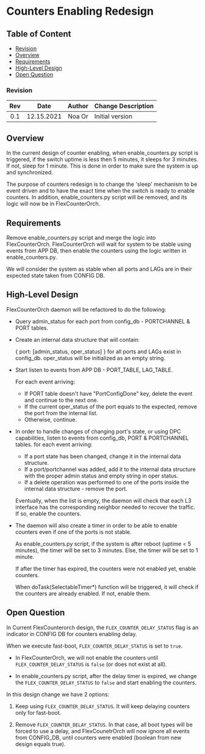 # Counters Enabling Redesign

## Table of Content

* [Revision](#revision)
* [Overview](#overview)
* [Requirements](#requirements)
* [High-Level Design](#high-level-design)
* [Open Question](#open-question)


### Revision

| Rev |     Date    |       Author       | Change Description                |
|:---:|:-----------:|:------------------:|-----------------------------------|
| 0.1 |  12.15.2021 | Noa Or             | Initial version                   |


## Overview

In the current design of counter enabling, when enable_counters.py script is triggered, if the switch uptime is less then 5 minutes, it sleeps for 3 minutes. If not, sleep for 1 minute. This is done in order to make sure the system is up and synchronized.

The purpose of counters redesign is to change the 'sleep' mechanism to be event driven and to have the exact time when the switch is ready to enable counters.
In addition, enable_counters.py script will be removed, and its logic will now be in FlexCounterOrch.

## Requirements

Remove enable_counters.py script and merge the logic into FlexCounterOrch.
FlexCounterOrch will wait for system to be stable using events from APP DB, then enable the counters using the logic written in enable_counters.py.

We will consider the system as stable when all ports and LAGs are in their expected state taken from CONFIG DB.


## High-Level Design

FlexCounterOrch daemon will be refactored to do the following:

- Query admin_status for each port from config_db - PORTCHANNEL & PORT tables.

- Create an internal data structure that will contain:

    { port: [admin_status, oper_status] }
    for all ports and LAGs exist in config_db. oper_status will be initialized as an empty string.

- Start listen to events from APP DB - PORT_TABLE, LAG_TABLE.

    For each event arriving:
    - If PORT table doesn't have "PortConfigDone" key, delete the event and continue to the next one.
    - If the current oper_status of the port equals to the expected, remove the port from the internal list.
    - Otherwise, continue.

- In order to handle changes of changing port's state, or using DPC capabilities,
    listen to events from config_db, PORT & PORTCHANNEL tables.
    for each event arriving:

    - If a port state has been changed, change it in the internal data structure.
    - If a port/portchannel was added, add it to the internal data structure with the proper admin status and empty string in oper status. 
    - If a delete operation was performed to one of the ports inside the internal data structure - remove the port.


    Eventually, when the list is empty, the daemon will check that each L3 interface has the corresponding neighbor needed to recover the traffic.
    If so, enable the counters.

- The daemon will also create a timer in order to be able to enable counters even if one of the ports is not stable.
    
    As enable_counters.py script, if the system is after reboot (uptime < 5 minutes), the timer will be set to 3 minutes. 
    Else, the timer will be set to 1 minute. 
    
    If after the timer has expired, the counters were not enabled yet, enable counters.

    When doTask(SelectableTimer*) function will be triggered, it will check if the counters are already enabled.
    If not, enable them.


## Open Question

In Current FlexCounterorch design, the `FLEX_COUNTER_DELAY_STATUS` flag is an indicator in CONFIG DB for counters enabling delay. 

When we execute fast-boot, `FLEX_COUNTER_DELAY_STATUS` is set to `true`.
- In FlexCounterOrch, we will not enable the counters until `FLEX_COUNTER_DELAY_STATUS` is `false` (or does not exist at all).

- In enable_counters.py script, after the delay timer is expired, we change the `FLEX_COUNTER_DELAY_STATUS` to `false` and start enabling the counters.


In this design change we have 2 options:

1. Keep using `FLEX_COUNTER_DELAY_STATUS`. It will keep delaying counters only for fast-boot.

2. Remove `FLEX_COUNTER_DELAY_STATUS`. In that case, all boot types will be forced to use a delay, and FlexCounetrOrch will now ignore all events from CONFIG_DB, until counters were enabled (boolean from new design equals true).

